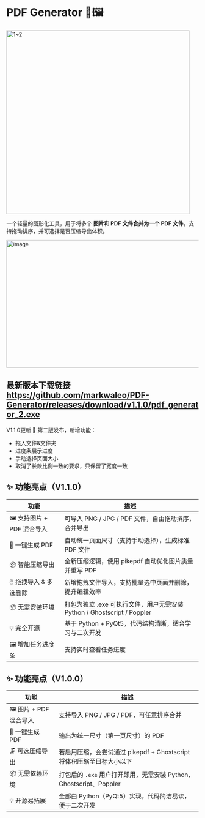 # PDF Generator 📄🖼️
<img width="480" height="480" alt="1~2" src="https://github.com/user-attachments/assets/20a78c25-b346-4dfc-b5c5-799de5cc7855" />

一个轻量的图形化工具，用于将多个 **图片和 PDF 文件合并为一个 PDF 文件**，支持拖动排序，并可选择是否压缩导出体积。

<img width="650" height="334" alt="image" src="https://github.com/user-attachments/assets/ab40b62a-3415-47c1-8bab-5e5b640bae6a" />


最新版本下载链接
https://github.com/markwaleo/PDF-Generator/releases/download/v1.1.0/pdf_generator_2.exe
---

V1.1.0更新
🎉 第二版发布，新增功能：
- 拖入文件&文件夹
- 进度条展示进度
- 手动选择页面大小
- 取消了长款比例一致的要求，只保留了宽度一致

## ✨ 功能亮点（V1.1.0）
| 功能 | 描述 |
|------|------|
| 🖼️ 支持图片 + PDF 混合导入 | 	可导入 PNG / JPG / PDF 文件，自由拖动排序，合并导出 | 
| 📄 一键生成 PDF | 自动统一页面尺寸（支持手动选择），生成标准 PDF 文件 | 
| 📦 智能压缩导出	| 全新压缩逻辑，使用 pikepdf 自动优化图片质量并重写 PDF | 
| 🖱️ 拖拽导入 & 多选删除	|  新增拖拽文件导入，支持批量选中页面并删除，提升编辑效率 | 
| 📦 无需安装环境 | 	打包为独立 .exe 可执行文件，用户无需安装 Python / Ghostscript / Poppler | 
| 💡 完全开源 | 	基于 Python + PyQt5，代码结构清晰，适合学习与二次开发 | 
| 🖼️ 增加任务进度条 | 支持实时查看任务进度 |

## ✨ 功能亮点（V1.0.0）

| 功能 | 描述 |
|------|------|
| 🖼️ 图片 + PDF 混合导入 | 支持导入 PNG / JPG / PDF，可任意排序合并 |
| 📄 一键生成 PDF | 输出为统一尺寸（第一页尺寸）的 PDF |
| 🗜️ 可选压缩导出 | 若启用压缩，会尝试通过 pikepdf + Ghostscript 将体积压缩至目标大小以下 |
| 📦 无需依赖环境 | 打包后的 `.exe` 用户打开即用，无需安装 Python、Ghostscript、Poppler |
| 💡 开源易拓展 | 全部由 Python（PyQt5）实现，代码简洁易读，便于二次开发 |

